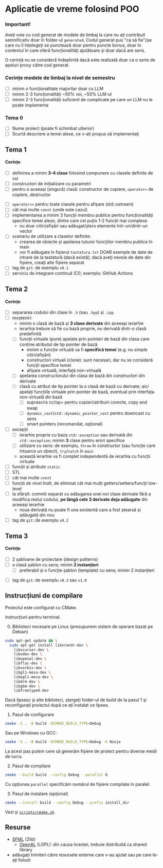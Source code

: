 # Aplicatie de vreme folosind POO

### Important!
Aveți voie cu cod generat de modele de limbaj la care nu ați contribuit semnificativ doar în folder-ul `generated`.
Codul generat pus "ca să fie"/pe care nu îl înțelegeți se punctează doar pentru puncte bonus, doar în contextul
în care oferă funcționalități ajutătoare și doar dacă are sens.

O cerință nu se consideră îndeplinită dacă este realizată doar ca o serie de apeluri proxy către cod generat.

### Cerințe modele de limbaj la nivel de semestru
- [ ] minim o funcționalitate majoritar doar cu LLM
- [ ] minim 2-3 funcționalități ~50% voi, ~50% LLM-ul
- [ ] minim 2-3 funcționalități suficient de complicate pe care un LLM nu le poate implementa

### Tema 0

- [ ] Nume proiect (poate fi schimbat ulterior)
- [ ] Scurtă descriere a temei alese, ce v-ați propus să implementați

## Tema 1

#### Cerințe
- [ ] definirea a minim **3-4 clase** folosind compunere cu clasele definite de voi
- [ ] constructori de inițializare cu parametri
- [ ] pentru o aceeași (singură) clasă: constructor de copiere, `operator=` de copiere, destructor
<!-- - [ ] pentru o altă clasă: constructor de mutare, `operator=` de mutare, destructor -->
<!-- - [ ] pentru o altă clasă: toate cele 5 funcții membru speciale -->
- [ ] `operator<<` pentru toate clasele pentru afișare (std::ostream)
- [ ] cât mai multe `const` (unde este cazul)
- [ ] implementarea a minim 3 funcții membru publice pentru funcționalități specifice temei alese, dintre care cel puțin 1-2 funcții mai complexe
  - nu doar citiri/afișări sau adăugat/șters elemente într-un/dintr-un vector
- [ ] scenariu de utilizare a claselor definite:
  - crearea de obiecte și apelarea tuturor funcțiilor membru publice în main
  - vor fi adăugate în fișierul `tastatura.txt` DOAR exemple de date de intrare de la tastatură (dacă există); dacă aveți nevoie de date din fișiere, creați alte fișiere separat
- [ ] tag de `git`: de exemplu `v0.1`
- [ ] serviciu de integrare continuă (CI); exemplu: GitHub Actions

## Tema 2

#### Cerințe
- [ ] separarea codului din clase în `.h` (sau `.hpp`) și `.cpp`
- [ ] moșteniri:
  - minim o clasă de bază și **3 clase derivate** din aceeași ierarhie
  - ierarhia trebuie să fie cu bază proprie, nu derivată dintr-o clasă predefinită
  - [ ] funcții virtuale (pure) apelate prin pointeri de bază din clasa care conține atributul de tip pointer de bază
    - minim o funcție virtuală va fi **specifică temei** (e.g. nu simple citiri/afișări)
    - constructori virtuali (clone): sunt necesari, dar nu se consideră funcții specifice temei
    - afișare virtuală, interfață non-virtuală
  - [ ] apelarea constructorului din clasa de bază din constructori din derivate
  - [ ] clasă cu atribut de tip pointer la o clasă de bază cu derivate; aici apelați funcțiile virtuale prin pointer de bază, eventual prin interfața non-virtuală din bază
    - [ ] suprascris cc/op= pentru copieri/atribuiri corecte, copy and swap
    - [ ] `dynamic_cast`/`std::dynamic_pointer_cast` pentru downcast cu sens
    - [ ] smart pointers (recomandat, opțional)
- [ ] excepții
  - [ ] ierarhie proprie cu baza `std::exception` sau derivată din `std::exception`; minim **3** clase pentru erori specifice
  - [ ] utilizare cu sens: de exemplu, `throw` în constructor (sau funcție care întoarce un obiect), `try`/`catch` în `main`
  - această ierarhie va fi complet independentă de ierarhia cu funcții virtuale
- [ ] funcții și atribute `static`
- [ ] STL
- [ ] cât mai multe `const`
- [ ] funcții *de nivel înalt*, de eliminat cât mai mulți getters/setters/funcții low-level
- [ ] la sfârșit: commit separat cu adăugarea unei noi clase derivate fără a modifica restul codului, **pe lângă cele 3 derivate deja adăugate** din aceeași ierarhie
  - noua derivată nu poate fi una existentă care a fost ștearsă și adăugată din nou
- [ ] tag de `git`: de exemplu `v0.2`

## Tema 3

#### Cerințe
- [ ] 2 șabloane de proiectare (design patterns)
- [ ] o clasă șablon cu sens; minim **2 instanțieri**
  - [ ] preferabil și o funcție șablon (template) cu sens; minim 2 instanțieri
<!-- - [ ] o specializare pe funcție/clasă șablon -->
- [ ] tag de `git`: de exemplu `v0.3` sau `v1.0`

## Instrucțiuni de compilare

Proiectul este configurat cu CMake.

Instrucțiuni pentru terminal:

0. Biblioteci necesare pe Linux (presupunem sistem de operare bazat pe Debian)
```sh
sudo apt-get update && \
  sudo apt-get install libxrandr-dev \
    libxcursor-dev \
    libudev-dev \
    libopenal-dev \
    libflac-dev \
    libvorbis-dev \
    libgl1-mesa-dev \
    libegl1-mesa-dev \
    libdrm-dev \
    libgbm-dev \
    libfreetype6-dev
```

Dacă lipsesc și alte biblioteci, ștergeți folder-ul de build de la pasul 1 și reconfigurați proiectul după ce ați instalat ce lipsea.

1. Pasul de configurare
```sh
cmake -S . -B build -DCMAKE_BUILD_TYPE=Debug
```

Sau pe Windows cu GCC:
```sh
cmake -S . -B build -DCMAKE_BUILD_TYPE=Debug -G Ninja
```

La acest pas putem cere să generăm fișiere de proiect pentru diverse medii de lucru.


2. Pasul de compilare
```sh
cmake --build build --config Debug --parallel 6
```

Cu opțiunea `parallel` specificăm numărul de fișiere compilate în paralel.

3. Pasul de instalare (opțional)
```sh
cmake --install build --config Debug --prefix install_dir
```

Vezi și [`scripts/cmake.sh`](scripts/cmake.sh).

## Resurse

- [SFML](https://github.com/SFML/SFML/tree/2.6.1) (Zlib)
  - [OpenAL](https://openal-soft.org/) (LGPL): din cauza licenței, trebuie distribuită ca shared library
- adăugați trimiteri către resursele externe care v-au ajutat sau pe care le-ați folosit
